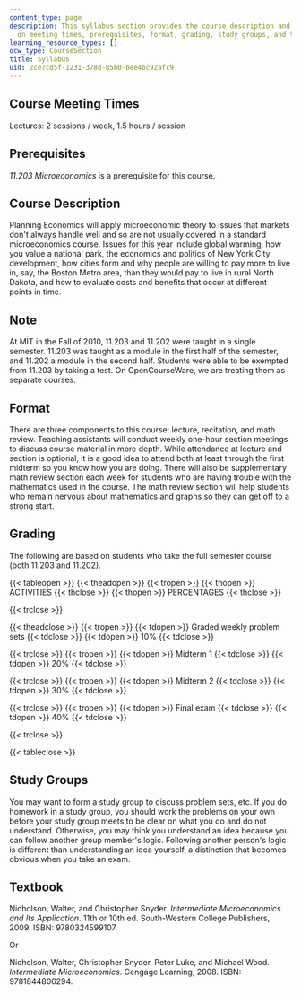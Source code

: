 ```yaml
---
content_type: page
description: This syllabus section provides the course description and information
  on meeting times, prerequisites, format, grading, study groups, and textbooks.
learning_resource_types: []
ocw_type: CourseSection
title: Syllabus
uid: 2ce7cd5f-1231-378d-85b0-bee4bc92afc9
---
```


Course Meeting Times
--------------------

Lectures: 2 sessions / week, 1.5 hours / session

Prerequisites
-------------

_11.203 Microeconomics_ is a prerequisite for this course.

Course Description
------------------

Planning Economics will apply microeconomic theory to issues that markets don't always handle well and so are not usually covered in a standard microeconomics course. Issues for this year include global warming, how you value a national park, the economics and politics of New York City development, how cities form and why people are willing to pay more to live in, say, the Boston Metro area, than they would pay to live in rural North Dakota, and how to evaluate costs and benefits that occur at different points in time.

Note
----

At MIT in the Fall of 2010, 11.203 and 11.202 were taught in a single semester. 11.203 was taught as a module in the first half of the semester, and 11.202 a module in the second half. Students were able to be exempted from 11.203 by taking a test. On OpenCourseWare, we are treating them as separate courses.

Format
------

There are three components to this course: lecture, recitation, and math review. Teaching assistants will conduct weekly one-hour section meetings to discuss course material in more depth. While attendance at lecture and section is optional, it is a good idea to attend both at least through the first midterm so you know how you are doing. There will also be supplementary math review section each week for students who are having trouble with the mathematics used in the course. The math review section will help students who remain nervous about mathematics and graphs so they can get off to a strong start.

Grading
-------

The following are based on students who take the full semester course (both 11.203 and 11.202).

{{< tableopen >}}
{{< theadopen >}}
{{< tropen >}}
{{< thopen >}}
ACTIVITIES
{{< thclose >}}
{{< thopen >}}
PERCENTAGES
{{< thclose >}}

{{< trclose >}}

{{< theadclose >}}
{{< tropen >}}
{{< tdopen >}}
Graded weekly problem sets
{{< tdclose >}}
{{< tdopen >}}
10%
{{< tdclose >}}

{{< trclose >}}
{{< tropen >}}
{{< tdopen >}}
Midterm 1
{{< tdclose >}}
{{< tdopen >}}
20%
{{< tdclose >}}

{{< trclose >}}
{{< tropen >}}
{{< tdopen >}}
Midterm 2
{{< tdclose >}}
{{< tdopen >}}
30%
{{< tdclose >}}

{{< trclose >}}
{{< tropen >}}
{{< tdopen >}}
Final exam
{{< tdclose >}}
{{< tdopen >}}
40%
{{< tdclose >}}

{{< trclose >}}

{{< tableclose >}}

Study Groups
------------

You may want to form a study group to discuss problem sets, etc. If you do homework in a study group, you should work the problems on your own before your study group meets to be clear on what you do and do not understand. Otherwise, you may think you understand an idea because you can follow another group member's logic. Following another person's logic is different than understanding an idea yourself, a distinction that becomes obvious when you take an exam.

Textbook
--------

Nicholson, Walter, and Christopher Snyder. _Intermediate Microeconomics and Its Application_. 11th or 10th ed. South-Western College Publishers, 2009. ISBN: 9780324599107.

Or

Nicholson, Walter, Christopher Snyder, Peter Luke, and Michael Wood. _Intermediate Microeconomics_. Cengage Learning, 2008. ISBN: 9781844806294.
